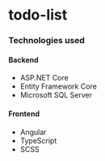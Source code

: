 # todo-list

### Technologies used
#### Backend
<ul>
  <li>ASP.NET Core</li>
  <li>Entity Framework Core</li>
  <li>Microsoft SQL Server </li>
</ul>

#### Frontend
<ul>
  <li>Angular </li>
  <li>TypeScript </li>
  <li>SCSS </li>
</ul>

